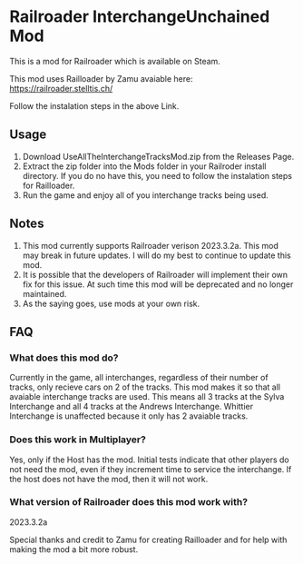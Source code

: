 # Railroader InterchangeUnchained Mod

This is a mod for Railroader which is available on Steam.

This mod uses Railloader by Zamu avaiable here: https://railroader.stelltis.ch/

Follow the instalation steps in the above Link.


## Usage
1. Download UseAllTheInterchangeTracksMod.zip from the Releases Page.
2. Extract the zip folder into the Mods folder in your Railroder install directory. If you do no have this, you need to follow the instalation steps for Railloader.
3. Run the game and enjoy all of you interchange tracks being used.

## Notes
1. This mod currently supports Railroader verison 2023.3.2a. This mod may break in future updates. I will do my best to continue to update this mod.
2. It is possible that the developers of Railroader will implement their own fix for this issue. At such time this mod will be deprecated and no longer maintained.
3. As the saying goes, use mods at your own risk.

## FAQ
### What does this mod do?
 Currently in the game, all interchanges, regardless of their number of tracks, only recieve cars on 2 of the tracks. This mod makes it so that all avaiable interchange tracks are used. This means all 3 tracks at the Sylva Interchange and all 4 tracks at the Andrews Interchange. Whittier Interchange is unaffected because it only has 2 avaiable tracks.

### Does this work in Multiplayer?
Yes, only if the Host has the mod. Initial tests indicate that other players do not need the mod, even if they increment time to service the interchange. If the host does not have the mod, then it will not work.

### What version of Railroader does this mod work with?
2023.3.2a



Special thanks and credit to Zamu for creating Railloader and for help with making the mod a bit more robust.
